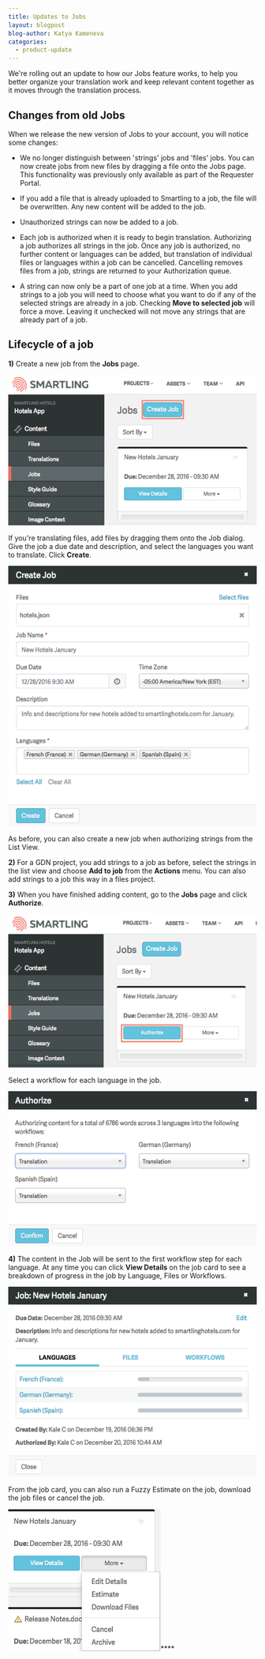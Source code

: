 ```yaml
---
title: Updates to Jobs
layout: blogpost
blog-author: Katya Kameneva
categories:
  - product-update
---
```


We're rolling out an update to how our Jobs feature works, to help you better organize your translation work and keep relevant content together as it moves through the translation process.

## Changes from old Jobs

When we release the new version of Jobs to your account, you will notice some changes:

* We no longer distinguish between 'strings' jobs and 'files' jobs. You can now create jobs from new files by dragging a file onto the Jobs page. This functionality was previously only available as part of the Requester Portal.

* If you add a file that is already uploaded to Smartling to a job, the file will be overwritten. Any new content will be added to the job.

* Unauthorized strings can now be added to a job.

* Each job is authorized when it is ready to begin translation. Authorizing a job authorizes all strings in the job. Once any job is authorized, no further content or languages can be added, but translation of individual files or languages within a job can be cancelled. Cancelling removes files from a job, strings are returned to your Authorization queue.

* A string can now only be a part of one job at a time. When you add strings to a job you will need to choose what you want to do if any of the selected strings are already in a job. Checking **Move to selected job** will force a move. Leaving it unchecked will not move any strings that are already part of a job.

## Lifecycle of a job

**1)** Create a new job from the **Jobs** page.

![large](/uploads/versions/smartling---jobs--katya-jobs2----x----577-349x---.png)

If you're translating files, add files by dragging them onto the Job dialog. Give the job a due date and description, and select the languages you want to translate. Click **Create**.

![large](/uploads/versions/smartling---jobs--katya-jobs2----x----574-601x---.png)

<div class="info">As before, you can also create a new job when authorizing strings from the List View.</div>

**2)** For a GDN project, you add strings to a job as before, select the strings in the list view and choose **Add to job** from the **Actions** menu. You can also add strings to a job this way in a files project.

**3)** When you have finished adding content, go to the **Jobs** page and click **Authorize**.

![large](/uploads/versions/smartling---jobs--katya-jobs2----x----581-358x---.png)

Select a workflow for each language in the job.

![large](/uploads/versions/smartling---jobs--katya-jobs2----x----571-356x---.png)

**4)** The content in the Job will be sent to the first workflow step for each language. At any time you can click **View Details** on the job card to see a breakdown of progress in the job by Language, Files or Workflows.

![large](/uploads/versions/smartling---jobs--katya-jobs2----x----574-438x---.png)

From the job card, you can also run a Fuzzy Estimate on the job, download the job files or cancel the job.

![](/uploads/versions/smartling---jobs--katya-jobs2----x----309-288x---.png)****
